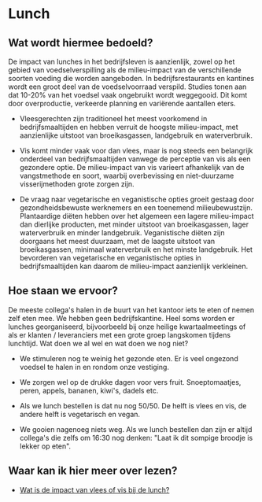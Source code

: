 # Lunch

## Wat wordt hiermee bedoeld?
De impact van lunches in het bedrijfsleven is aanzienlijk, zowel op het gebied van voedselverspilling als de milieu-impact van de verschillende soorten voeding die worden aangeboden. In bedrijfsrestaurants en kantines wordt een groot deel van de voedselvoorraad verspild. Studies tonen aan dat 10-20% van het voedsel vaak ongebruikt wordt weggegooid. Dit komt door overproductie, verkeerde planning en variërende aantallen eters. 

- Vleesgerechten zijn traditioneel het meest voorkomend in bedrijfsmaaltijden en hebben verruit de hoogste milieu-impact, met aanzienlijke uitstoot van broeikasgassen, landgebruik en waterverbruik.

- Vis komt minder vaak voor dan vlees, maar is nog steeds een belangrijk onderdeel van bedrijfsmaaltijden vanwege de perceptie van vis als een gezondere optie. De milieu-impact van vis varieert afhankelijk van de vangstmethode en soort, waarbij overbevissing en niet-duurzame visserijmethoden grote zorgen zijn.

- De vraag naar vegetarische en veganistische opties groeit gestaag door gezondheidsbewuste werknemers en een toenemend milieubewustzijn. Plantaardige diëten hebben over het algemeen een lagere milieu-impact dan dierlijke producten, met minder uitstoot van broeikasgassen, lager waterverbruik en minder landgebruik. Veganistische diëten zijn doorgaans het meest duurzaam, met de laagste uitstoot van broeikasgassen, minimaal waterverbruik en het minste landgebruik. Het bevorderen van vegetarische en veganistische opties in bedrijfsmaaltijden kan daarom de milieu-impact aanzienlijk verkleinen.

## Hoe staan we ervoor?
De meeste collega's halen in de buurt van het kantoor iets te eten of nemen zelf eten mee. We hebben geen bedrijfskantine. Heel soms worden er lunches georganiseerd, bijvoorbeeld bij onze heilige kwartaalmeetings of als er klanten / leveranciers met een grote groep langskomen tijdens lunchtijd. Wat doen we al wel en wat doen we nog niet?

- We stimuleren nog te weinig het gezonde eten. Er is veel ongezond voedsel te halen in en rondom onze vestiging. 

- We zorgen wel op de drukke dagen voor vers fruit. Snoeptomaatjes, peren, appels, bananen, kiwi's, dadels etc. 

- Als we lunch bestellen is dat nu nog 50/50. De helft is vlees en vis, de andere helft is vegetarisch en vegan. 

- We gooien nagenoeg niets weg. Als we lunch bestellen dan zijn er altijd collega's die zelfs om 16:30 nog denken: "Laat ik dit sompige broodje is lekker op eten".

## Waar kan ik hier meer over lezen?
- <a href="https://www.eur.nl/en/ice/media/2022-08-scriptie-csr-fenna-van-beurden-15-februari-2022-pdf" target="_blank">Wat is de impact van vlees of vis bij de lunch?</a>